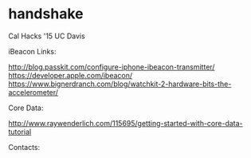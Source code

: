 # handshake
Cal Hacks '15 UC Davis

iBeacon Links:

http://blog.passkit.com/configure-iphone-ibeacon-transmitter/
https://developer.apple.com/ibeacon/
https://www.bignerdranch.com/blog/watchkit-2-hardware-bits-the-accelerometer/

Core Data: 

http://www.raywenderlich.com/115695/getting-started-with-core-data-tutorial

Contacts:


